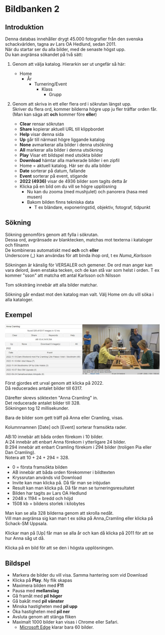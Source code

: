 # Bildbanken 2

## Introduktion

Denna databas innehåller drygt 45.000 fotografier från den svenska schackvärlden, tagna av Lars OA Hedlund, sedan 2011.  
När du startar ser du alla bilder, med de senaste högst upp.  
Du kan avgränsa sökandet på två sätt:

1. Genom att välja katalog. Hierarkin ser ut ungefär så här:
	* Home
		* År
			* Turnering/Event
				* Klass
					* Grupp

2. Genom att skriva in ett eller flera ord i sökrutan längst upp.  
	Skriver du flera ord, kommer bilderna högre upp ju fler träffar orden får.  
	(Man kan säga att **och** kommer före **eller**)

	* **Clear** rensar sökrutan
	* **Share** kopierar aktuell URL till klippbordet
	* **Help** visar denna sida
	* **Up** går till närmast högre liggande katalog
	* **None** avmarkerar alla bilder i denna utsökning
	* **All** markerar alla bilder i denna utsökning
	* **Play** Visar ett bildspel med utsökta bilder
	* **Download** hämtar alla markerade bilder i en zipfil
	* Home = aktuell katalog. Här ser du alla bilder
	* **Date** sorterar på datum, fallande
	* **Event** sorterar på event, stigande
	* **2022 (4936)** visar de 4936 bilder som tagits detta år
	* Klicka på en bild om du vill se högre upplösning
		* Nu kan du zooma (med mushjulet) och panorera (hasa med musen)
		* Bakom bilden finns tekniska data
			* T ex bländare, exponeringstid, objektiv, fotograf, tidpunkt

## Sökning

Sökning genomförs genom att fylla i sökrutan.  
Dessa ord, avgränsade av blanktecken, matchas mot texterna i kataloger och filnamn  
De kombineras automatiskt med **och** och **eller**  
Underscore (_) kan användas för att binda ihop ord, t ex *Numa_Karlsson*  

Sökningen är känslig för VERSALER och gemener.
De ord man anger kan vara delord, även enstaka tecken, och de kan stå var som helst i orden. T ex kommer "sson" att matcha ett antal Karlsson och Nilsson  

Tom söksträng innebär att alla bilder matchar.

Sökning går endast mot den katalog man valt. Välj Home om du vill söka i alla kataloger.

## Exempel

![Example](help.jpg)

Först gjordes ett urval genom att klicka på 2022.  
Då reducerades antalet bilder till 6317.  

Därefter skrevs söktexten "Anna Cramling" in.  
Det reducerade antalet bilder till 328.  
Sökningen tog 12 millisekunder.

Bara de bilder som gett träff på Anna eller Cramling, visas.

Kolumnnamnen [Date] och [Event] sorterar framsökta rader.

AB:10 innebär att båda orden förekom i 10 bilder.  
A:24 innebär att enbart Anna förekom i ytterligare 24 bilder.  
B:294 innebär att enbart Cramling förekom i 294 bilder (troligen Pia eller Dan Cramling).  
Notera att 10 + 24 + 294 = 328.

* 0 = första framsökta bilden
* AB innebär att båda orden förekommer i bildtexten
* Kryssrutan används vid Download
* Invite kan man klicka på. Då får man se inbjudan
* Result kan man klicka på. Då får man se turneringsresultatet
* Bilden har tagits av Lars OA Hedlund
* 2048 x 1194 = bredd och höjd
* 1508 kb = bildens storlek i kilobytes

Man kan se alla 328 bilderna genom att skrolla nedåt.  
Vill man avgränsa sig kan man t ex söka på Anna_Cramling eller klicka på Schack-SM Uppsala. 

Klickar man på [Up] får man se alla år och kan då klicka på 2011 för att se hur Anna såg ut då.

Klicka på en bild för att se den i högsta upplösningen.

## Bildspel

* Markera de bilder du vill visa. Samma hantering som vid Download
* Klicka på **Play**. Ny flik skapas
* Maximera bilden med **F11**
* Pausa med **mellanslag**
* Gå framåt med **pil höger**
* Gå bakåt med **pil vänster**
* Minska hastigheten med **pil upp**
* Öka hastigheten med **pil ner**
* Avsluta genom att stänga fliken
* Maximalt 1000 bilder kan visas i Chrome eller Safari.
	* [Microsoft Edge](https://www.geeksforgeeks.org/maximum-length-of-a-url-in-different-browsers/) klarar bara 60 bilder.

